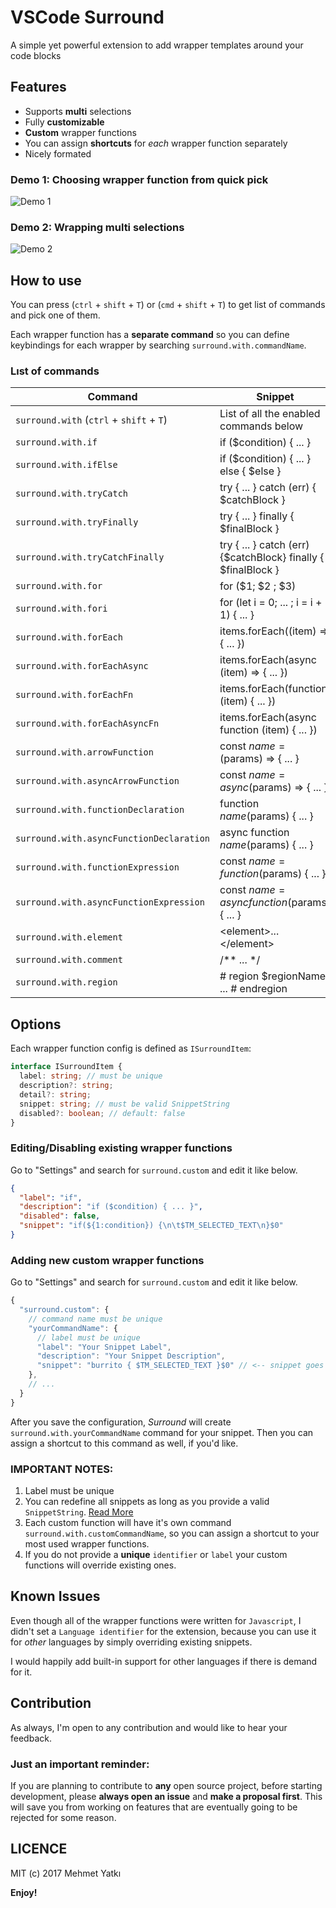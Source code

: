 # VSCode Surround

A simple yet powerful extension to add wrapper templates around your code blocks

## Features

- Supports **multi** selections
- Fully **customizable**
- **Custom** wrapper functions
- You can assign **shortcuts** for _each_ wrapper function separately
- Nicely formated

### Demo 1: Choosing wrapper function from quick pick

![Demo 1](https://raw.githubusercontent.com/yatki/vscode-surround/master/images/demo.gif)

### Demo 2: Wrapping multi selections

![Demo 2](https://raw.githubusercontent.com/yatki/vscode-surround/master/images/demo2.gif)

## How to use

You can press (`ctrl` + `shift` + `T`) or (`cmd` + `shift` + `T`) to get list of commands and pick one of them.

Each wrapper function has a **separate command** so you can define keybindings for each wrapper by searching `surround.with.commandName`.

### Lıst of commands

| Command                                  | Snippet                                                       |
| ---------------------------------------- | ------------------------------------------------------------- |
| `surround.with` (`ctrl` + `shift` + `T`) | List of all the enabled commands below                        |
| `surround.with.if`                       | if ($condition) { ... }                                       |
| `surround.with.ifElse`                   | if ($condition) { ... } else { $else }                        |
| `surround.with.tryCatch`                 | try { ... } catch (err) { $catchBlock }                       |
| `surround.with.tryFinally`               | try { ... } finally { $finalBlock }                           |
| `surround.with.tryCatchFinally`          | try { ... } catch (err) {$catchBlock} finally { $finalBlock } |
| `surround.with.for`                      | for ($1; $2 ; $3)                                             |
| `surround.with.fori`                     | for (let i = 0; ... ; i = i + 1) { ... }                      |
| `surround.with.forEach`                  | items.forEach((item) => { ... })                              |
| `surround.with.forEachAsync`             | items.forEach(async (item) => { ... })                        |
| `surround.with.forEachFn`                | items.forEach(function (item) { ... })                        |
| `surround.with.forEachAsyncFn`           | items.forEach(async function (item) { ... })                  |
| `surround.with.arrowFunction`            | const $name = ($params) => { ... }                            |
| `surround.with.asyncArrowFunction`       | const $name = async ($params) => { ... }                      |
| `surround.with.functionDeclaration`      | function $name ($params) { ... }                              |
| `surround.with.asyncFunctionDeclaration` | async function $name ($params) { ... }                        |
| `surround.with.functionExpression`       | const $name = function ($params) { ... }                      |
| `surround.with.asyncFunctionExpression`  | const $name = async function ($params) { ... }                |
| `surround.with.element`                  | \<element\>...\</element\>                                    |
| `surround.with.comment`                  | /\*\* ... \*/                                                 |
| `surround.with.region`                   | # region $regionName ... # endregion                          |

## Options

Each wrapper function config is defined as `ISurroundItem`:

```ts
interface ISurroundItem {
  label: string; // must be unique
  description?: string;
  detail?: string;
  snippet: string; // must be valid SnippetString
  disabled?: boolean; // default: false
}
```

### Editing/Disabling existing wrapper functions

Go to "Settings" and search for `surround.custom` and edit it like below.

```json
{
  "label": "if",
  "description": "if ($condition) { ... }",
  "disabled": false,
  "snippet": "if(${1:condition}) {\n\t$TM_SELECTED_TEXT\n}$0"
}
```

### Adding new custom wrapper functions

Go to "Settings" and search for `surround.custom` and edit it like below.

```js
{
  "surround.custom": {
    // command name must be unique
    "yourCommandName": {
      // label must be unique
      "label": "Your Snippet Label",
      "description": "Your Snippet Description",
      "snippet": "burrito { $TM_SELECTED_TEXT }$0" // <-- snippet goes here.
    },
    // ...
  }
}
```

After you save the configuration, _Surround_ will create `surround.with.yourCommandName` command for your snippet. Then you can assign a shortcut to this command as well, if you'd like.

### IMPORTANT NOTES:

1.  Label must be unique
1.  You can redefine all snippets as long as you provide a valid `SnippetString`. [Read More](https://code.visualstudio.com/docs/extensionAPI/vscode-api#SnippetString)
1.  Each custom function will have it's own command `surround.with.customCommandName`, so you can assign a shortcut to your most used wrapper functions.
1.  If you do not provide a **unique** `identifier` or `label` your custom functions will override existing ones.

## Known Issues

Even though all of the wrapper functions were written for `Javascript`, I didn't set a `Language identifier` for the extension, because you can use it for _other_ languages by simply overriding existing snippets.

I would happily add built-in support for other languages if there is demand for it.

## Contribution

As always, I'm open to any contribution and would like to hear your feedback.

### Just an important reminder:

If you are planning to contribute to **any** open source project,
before starting development, please **always open an issue** and **make a proposal first**.
This will save you from working on features that are eventually going to be rejected for some reason.

## LICENCE

MIT (c) 2017 Mehmet Yatkı

**Enjoy!**
